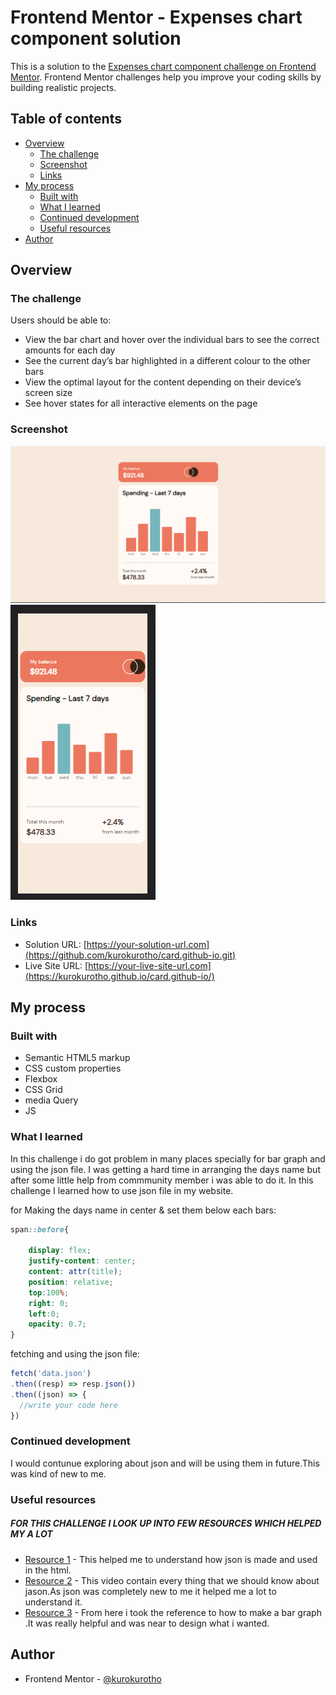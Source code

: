 # Frontend Mentor - Expenses chart component solution

This is a solution to the [Expenses chart component challenge on Frontend Mentor](https://www.frontendmentor.io/challenges/expenses-chart-component-e7yJBUdjwt). Frontend Mentor challenges help you improve your coding skills by building realistic projects. 

## Table of contents

- [Overview](#overview)
  - [The challenge](#the-challenge)
  - [Screenshot](#screenshot)
  - [Links](#links)
- [My process](#my-process)
  - [Built with](#built-with)
  - [What I learned](#what-i-learned)
  - [Continued development](#continued-development)
  - [Useful resources](#useful-resources)
- [Author](#author)

## Overview

### The challenge

Users should be able to:

- View the bar chart and hover over the individual bars to see the correct amounts for each day
- See the current day’s bar highlighted in a different colour to the other bars
- View the optimal layout for the content depending on their device’s screen size
- See hover states for all interactive elements on the page

### Screenshot

![](1.png)
![](2.png)


### Links

- Solution URL: [https://your-solution-url.com](https://github.com/kurokurotho/card.github-io.git)
- Live Site URL: [https://your-live-site-url.com](https://kurokurotho.github.io/card.github-io/)

## My process

### Built with

- Semantic HTML5 markup
- CSS custom properties
- Flexbox
- CSS Grid
- media Query
- JS

### What I learned

In this challenge i do got problem in many places specially for bar graph and using the json file.
I was getting a hard time in arranging the days name but after some little help from commmunity member i was able to do it.
In this challenge I learned how to use json file in my website.

for Making the days name in center & set them below each bars:
```css
span::before{
    
    display: flex;
    justify-content: center;
    content: attr(title);
    position: relative;
    top:100%;
    right: 0;
    left:0;
    opacity: 0.7;
}
```
fetching and using the json file:
```js
fetch('data.json')
.then((resp) => resp.json())
.then((json) => {
  //write your code here
})
```


### Continued development

I would contunue exploring about json and will be using them in future.This was kind of new to me.

### Useful resources
##### FOR THIS CHALLENGE I LOOK UP INTO FEW RESOURCES WHICH HELPED MY A LOT #####
- [Resource 1](https://youtu.be/s6OIOL9OMYA) - This helped me to understand how json is made and used in the html.
- [Resource 2](https://youtu.be/whNFPBEI-wM) - This video contain every thing that we should know about jason.As json was completely new to me it helped me a lot to understand it.
- [Resource 3](https://codepen.io/Victa/pen/kGRyVE) - From here i took the reference to how to make  a bar graph .It was really helpful and was near to design what i wanted.


## Author
- Frontend Mentor - [@kurokurotho](https://www.frontendmentor.io/profile/kurokurotho)

